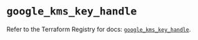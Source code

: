 # `google_kms_key_handle`

Refer to the Terraform Registry for docs: [`google_kms_key_handle`](https://registry.terraform.io/providers/hashicorp/google-beta/6.49.2/docs/resources/google_kms_key_handle).
